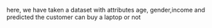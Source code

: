 here, we have taken a dataset with attributes age, gender,income and predicted the customer can buy a laptop or not
